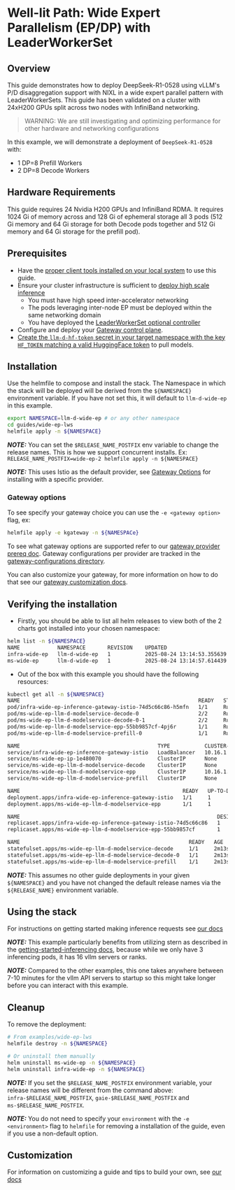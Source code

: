# Well-lit Path: Wide Expert Parallelism (EP/DP) with LeaderWorkerSet

## Overview

This guide demonstrates how to deploy DeepSeek-R1-0528 using vLLM's P/D disaggregation support with NIXL in a wide expert parallel pattern with LeaderWorkerSets. This guide has been validated on a cluster with 24xH200 GPUs split across two nodes with InfiniBand networking.

> WARNING: We are still investigating and optimizing performance for other hardware and networking configurations

In this example, we will demonstrate a deployment of `DeepSeek-R1-0528` with:

- 1 DP=8 Prefill Workers
- 2 DP=8 Decode Workers

## Hardware Requirements

This guide requires 24 Nvidia H200 GPUs and InfiniBand RDMA. It requires 1024 Gi of memory across and 128 Gi of ephemeral storage all 3 pods (512 Gi memory and 64 Gi storage for both Decode pods together and 512 Gi memory and 64 Gi storage for the prefill pod).

## Prerequisites

- Have the [proper client tools installed on your local system](../prereq/client-setup/README.md) to use this guide.
- Ensure your cluster infrastructure is sufficient to [deploy high scale inference](../prereq/infrastructure/README.md)
  - You must have high speed inter-accelerator networking
  - The pods leveraging inter-node EP must be deployed within the same networking domain
  - You have deployed the [LeaderWorkerSet optional controller](../prereq/infrastructure/README.md#optional-install-leaderworkerset-for-multi-host-inference)
- Configure and deploy your [Gateway control plane](../prereq/gateway-provider/README.md).
- [Create the `llm-d-hf-token` secret in your target namespace with the key `HF_TOKEN` matching a valid HuggingFace token](../prereq/client-setup/README.md#huggingface-token) to pull models.

## Installation

Use the helmfile to compose and install the stack. The Namespace in which the stack will be deployed will be derived from the `${NAMESPACE}` environment variable. If you have not set this, it will default to `llm-d-wide-ep` in this example.

```bash
export NAMESPACE=llm-d-wide-ep # or any other namespace
cd guides/wide-ep-lws
helmfile apply -n ${NAMESPACE}
```

**_NOTE:_** You can set the `$RELEASE_NAME_POSTFIX` env variable to change the release names. This is how we support concurrent installs. Ex: `RELEASE_NAME_POSTFIX=wide-ep-2 helmfile apply -n ${NAMESPACE}`

**_NOTE:_** This uses Istio as the default provider, see [Gateway Options](./README.md#gateway-options) for installing with a specific provider.

### Gateway options

To see specify your gateway choice you can use the `-e <gateway option>` flag, ex:

```bash
helmfile apply -e kgateway -n ${NAMESPACe}
```

To see what gateway options are supported refer to our [gateway provider prereq doc](../prereq/gateway-provider/README.md#supported-providers). Gateway configurations per provider are tracked in the [gateway-configurations directory](../prereq/gateway-provider/common-configurations/).

You can also customize your gateway, for more information on how to do that see our [gateway customization docs](../../docs/customizing-your-gateway.md).

## Verifying the installation

- Firstly, you should be able to list all helm releases to view both of the 2 charts got installed into your chosen namespace:

```bash
helm list -n ${NAMESPACE}
NAME            NAMESPACE       REVISION    UPDATED                                 STATUS      CHART                       APP VERSION
infra-wide-ep   llm-d-wide-ep   1           2025-08-24 13:14:53.355639 -0700 PDT    deployed    llm-d-infra-v1.3.0          v0.3.0
ms-wide-ep      llm-d-wide-ep   1           2025-08-24 13:14:57.614439 -0700 PDT    deployed    llm-d-modelservice-v0.2.7   v0.2.0
```

- Out of the box with this example you should have the following resources:

```bash
kubectl get all -n ${NAMESPACE}
NAME                                                         READY   STATUS    RESTARTS   AGE
pod/infra-wide-ep-inference-gateway-istio-74d5c66c86-h5mfn   1/1     Running   0          2m22s
pod/ms-wide-ep-llm-d-modelservice-decode-0                   2/2     Running   0          2m13s
pod/ms-wide-ep-llm-d-modelservice-decode-0-1                 2/2     Running   0          2m13s
pod/ms-wide-ep-llm-d-modelservice-epp-55bb9857cf-4pj6r       1/1     Running   0          2m14s
pod/ms-wide-ep-llm-d-modelservice-prefill-0                  1/1     Running   0          2m13s

NAME                                            TYPE           CLUSTER-IP    EXTERNAL-IP   PORT(S)                        AGE
service/infra-wide-ep-inference-gateway-istio   LoadBalancer   10.16.1.34    10.16.4.2     15021:30312/TCP,80:33662/TCP   2m22s
service/ms-wide-ep-ip-1e480070                  ClusterIP      None          <none>        54321/TCP                      2d4h
service/ms-wide-ep-llm-d-modelservice-decode    ClusterIP      None          <none>        <none>                         2m13s
service/ms-wide-ep-llm-d-modelservice-epp       ClusterIP      10.16.1.137   <none>        9002/TCP                       2d4h
service/ms-wide-ep-llm-d-modelservice-prefill   ClusterIP      None          <none>        <none>                         2m13s

NAME                                                    READY   UP-TO-DATE   AVAILABLE   AGE
deployment.apps/infra-wide-ep-inference-gateway-istio   1/1     1            1           2m22s
deployment.apps/ms-wide-ep-llm-d-modelservice-epp       1/1     1            1           2m14s

NAME                                                               DESIRED   CURRENT   READY   AGE
replicaset.apps/infra-wide-ep-inference-gateway-istio-74d5c66c86   1         1         1       2m22s
replicaset.apps/ms-wide-ep-llm-d-modelservice-epp-55bb9857cf       1         1         1       2m14s

NAME                                                      READY   AGE
statefulset.apps/ms-wide-ep-llm-d-modelservice-decode     1/1     2m13s
statefulset.apps/ms-wide-ep-llm-d-modelservice-decode-0   1/1     2m13s
statefulset.apps/ms-wide-ep-llm-d-modelservice-prefill    1/1     2m13s
```

**_NOTE:_** This assumes no other guide deployments in your given `${NAMESPACE}` and you have not changed the default release names via the `${RELEASE_NAME}` environment variable.

## Using the stack

For instructions on getting started making inference requests see [our docs](../../docs/getting-started-inferencing.md)

**_NOTE:_** This example particularly benefits from utilizing stern as described in the [getting-started-inferencing docs](../../docs/getting-started-inferencing.md#following-logs-for-requests), because while we only have 3 inferencing pods, it has 16 vllm servers or ranks.

**_NOTE:_** Compared to the other examples, this one takes anywhere between 7-10 minutes for the vllm API servers to startup so this might take longer before you can interact with this example.

## Cleanup

To remove the deployment:

```bash
# From examples/wide-ep-lws
helmfile destroy -n ${NAMESPACE}

# Or uninstall them manually
helm uninstall ms-wide-ep -n ${NAMESPACE}
helm uninstall infra-wide-ep -n ${NAMESPACE}
```

**_NOTE:_** If you set the `$RELEASE_NAME_POSTFIX` environment variable, your release names will be different from the command above: `infra-$RELEASE_NAME_POSTFIX`, `gaie-$RELEASE_NAME_POSTFIX` and `ms-$RELEASE_NAME_POSTFIX`.

**_NOTE:_** You do not need to specify your `environment` with the `-e <environment>` flag to `helmfile` for removing a installation of the guide, even if you use a non-default option.

## Customization

For information on customizing a guide and tips to build your own, see [our docs](../../docs/customizing-a-guide.md)
